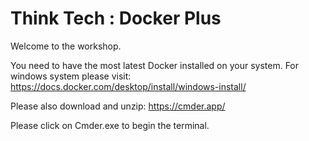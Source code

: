 # Think Tech : Docker Plus

Welcome to the workshop. 

You need to have the most latest Docker installed on your system. For windows system please visit: https://docs.docker.com/desktop/install/windows-install/ 

Please also download and unzip: https://cmder.app/

Please click on Cmder.exe to begin the terminal.